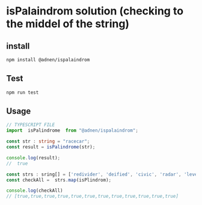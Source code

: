 # isPalaindrom solution (checking to the middel of the string)

## install
```bash
npm install @adnen/ispalaindrom
```

## Test

```bash
npm run test
```

## Usage

```typescript
// TYPESCRIPT FILE
import  isPalindrome  from "@adnen/ispalaindrom";

const str : string = "racecar";
const result = isPalindrome(str);

console.log(result);
//  true

const strs : sring[] = ['redivider', 'deified', 'civic', 'radar', 'level', 'rotor', 'kayak', 'reviver', 'racecar', 'madam','','a'];
const checkAll =  strs.map(isPlindrom);

console.log(checkAll)
// [true,true,true,true,true,true,true,true,true,true,true,true]
```
